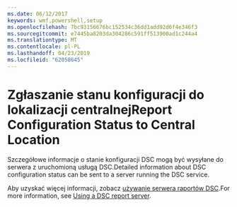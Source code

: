 ```yaml
---
ms.date: 06/12/2017
keywords: wmf,powershell,setup
ms.openlocfilehash: 7bc93156676bc152534c36dd1add92d6f4e346f3
ms.sourcegitcommit: e7445ba8203da304286c591ff513900ad1c244a4
ms.translationtype: MT
ms.contentlocale: pl-PL
ms.lasthandoff: 04/23/2019
ms.locfileid: "62058645"
---
```

# <a name="report-configuration-status-to-central-location"></a><span data-ttu-id="8310f-102">Zgłaszanie stanu konfiguracji do lokalizacji centralnej</span><span class="sxs-lookup"><span data-stu-id="8310f-102">Report Configuration Status to Central Location</span></span>

<span data-ttu-id="8310f-103">Szczegółowe informacje o stanie konfiguracji DSC mogą być wysyłane do serwera z uruchomioną usługą DSC.</span><span class="sxs-lookup"><span data-stu-id="8310f-103">Detailed information about DSC configuration status can be sent to a server running the DSC service.</span></span>

<span data-ttu-id="8310f-104">Aby uzyskać więcej informacji, zobacz [używanie serwera raportów DSC](https://msdn.microsoft.com/powershell/dsc/reportserver).</span><span class="sxs-lookup"><span data-stu-id="8310f-104">For more information, see [Using a DSC report server](https://msdn.microsoft.com/powershell/dsc/reportserver).</span></span>
